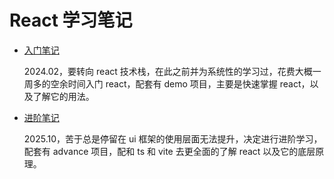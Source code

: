 # React 学习笔记

- [入门笔记](demo-app/README.md)

  2024.02，要转向 react 技术栈，在此之前并为系统性的学习过，花费大概一周多的空余时间入门 react，配套有 demo 项目，主要是快速掌握 react，以及了解它的用法。

- [进阶笔记](advance-app/README.md)

  2025.10，苦于总是停留在 ui 框架的使用层面无法提升，决定进行进阶学习，配套有 advance 项目，配和 ts 和 vite 去更全面的了解 react 以及它的底层原理。
